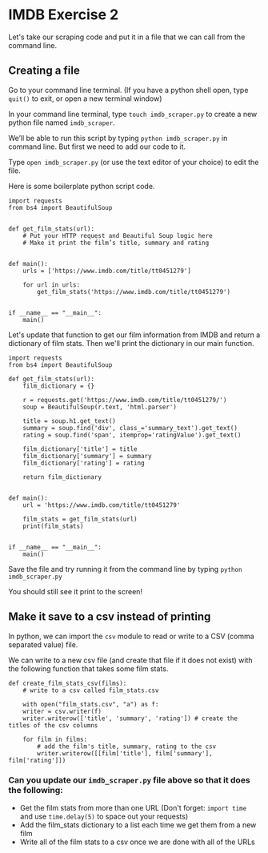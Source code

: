 # IMDB Exercise 2

Let's take our scraping code and put it in a file that we can call from the command line.

## Creating a file

Go to your command line terminal. (If you have a python shell open, type `quit()` to exit, or open a new terminal window)

In your command line terminal, type `touch imdb_scraper.py` to create a new python file named `imdb_scraper`.

We’ll be able to run this script by typing `python imdb_scraper.py` in command line.
But first we need to add our code to it.

Type `open imdb_scraper.py` (or use the text editor of your choice) to edit the file.

Here is some boilerplate python script code.

```
import requests
from bs4 import BeautifulSoup


def get_film_stats(url):
    # Put your HTTP request and Beautiful Soup logic here
    # Make it print the film’s title, summary and rating


def main():
    urls = ['https://www.imdb.com/title/tt0451279']

    for url in urls:
        get_film_stats('https://www.imdb.com/title/tt0451279')


if __name__ == "__main__":
    main()
```

Let's update that function to get our film information from IMDB and return a dictionary of film stats.
Then we'll print the dictionary in our main function.

```
import requests
from bs4 import BeautifulSoup

def get_film_stats(url):
    film_dictionary = {}

    r = requests.get('https://www.imdb.com/title/tt0451279/')
    soup = BeautifulSoup(r.text, 'html.parser')

    title = soup.h1.get_text()
    summary = soup.find('div', class_='summary_text').get_text()
    rating = soup.find('span', itemprop='ratingValue').get_text()

    film_dictionary['title'] = title
    film_dictionary['summary'] = summary
    film_dictionary['rating'] = rating

    return film_dictionary


def main():
    url = 'https://www.imdb.com/title/tt0451279'

    film_stats = get_film_stats(url)
    print(film_stats)


if __name__ == "__main__":
    main()
```

Save the file and try running it from the command line by typing `python imdb_scraper.py`

You should still see it print to the screen!

## Make it save to a csv instead of printing

In python, we can import the `csv` module to read or write to a CSV (comma separated value) file.

We can write to a new csv file (and create that file if it does not exist) with the following function that
takes some film stats.

```
def create_film_stats_csv(films):
    # write to a csv called film_stats.csv

    with open("film_stats.csv", "a") as f:
    writer = csv.writer(f)
    writer.writerow(['title', 'summary', 'rating']) # create the titles of the csv columns

    for film in films:
        # add the film's title, summary, rating to the csv
        writer.writerow([[film['title'], film['summary'], film['rating']])
```

### Can you update our `imdb_scraper.py` file above so that it does the following:

- Get the film stats from more than one URL (Don't forget: `import time` and use `time.delay(5)` to space out your requests)
- Add the film_stats dictionary to a list each time we get them from a new film
- Write all of the film stats to a csv once we are done with all of the URLs





